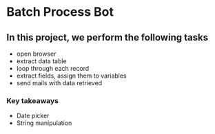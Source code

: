 # Batch Process Bot
## In this project, we perform the following tasks

- open browser
- extract data table
- loop through each record
- extract fields, assign them to variables
- send mails with data retrieved

### Key takeaways
- Date picker
- String manipulation